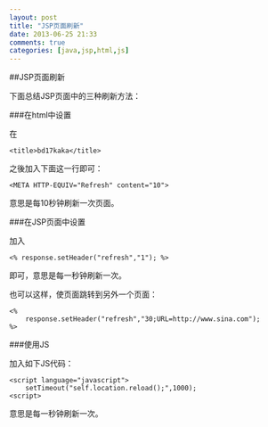 ```yaml
---
layout: post
title: "JSP页面刷新"
date: 2013-06-25 21:33
comments: true
categories: [java,jsp,html,js]
---
```


##JSP页面刷新

下面总结JSP页面中的三种刷新方法：

###在html中设置

在

	<title>bd17kaka</title>

之後加入下面这一行即可：

	<META HTTP-EQUIV="Refresh" content="10">

意思是每10秒钟刷新一次页面。

###在JSP页面中设置

加入

	<% response.setHeader("refresh","1"); %>

即可，意思是每一秒钟刷新一次。


也可以这样，使页面跳转到另外一个页面：


	<%  
	    response.setHeader("refresh","30;URL=http://www.sina.com");  
	%>

###使用JS

加入如下JS代码：

	<script language="javascript">
		setTimeout("self.location.reload();",1000);
	<script>

意思是每一秒钟刷新一次。
  
